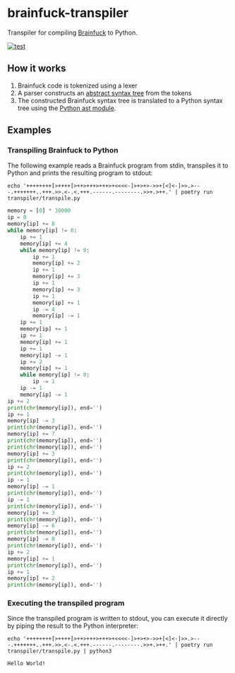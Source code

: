 # brainfuck-transpiler

Transpiler for compiling [Brainfuck](https://en.wikipedia.org/wiki/Brainfuck) to Python.

[![test](https://github.com/coocos/brainfuck-transpiler/actions/workflows/test.yml/badge.svg)](https://github.com/coocos/brainfuck-transpiler/actions/workflows/test.yml)

## How it works

1. Brainfuck code is tokenized using a lexer
2. A parser constructs an [abstract syntax tree](https://en.wikipedia.org/wiki/Abstract_syntax_tree) from the tokens
3. The constructed Brainfuck syntax tree is translated to a Python syntax tree using the [Python ast module](https://docs.python.org/3/library/ast.html).

## Examples

### Transpiling Brainfuck to Python

The following example reads a Brainfuck program from stdin, transpiles it to Python and prints the resulting program to stdout:

```shell
echo '++++++++[>++++[>++>+++>+++>+<<<<-]>+>+>->>+[<]<-]>>.>---.+++++++..+++.>>.<-.<.+++.------.--------.>>+.>++.' | poetry run transpiler/transpile.py
```

```python
memory = [0] * 30000
ip = 0
memory[ip] += 8
while memory[ip] != 0:
    ip += 1
    memory[ip] += 4
    while memory[ip] != 0:
        ip += 1
        memory[ip] += 2
        ip += 1
        memory[ip] += 3
        ip += 1
        memory[ip] += 3
        ip += 1
        memory[ip] += 1
        ip -= 4
        memory[ip] -= 1
    ip += 1
    memory[ip] += 1
    ip += 1
    memory[ip] += 1
    ip += 1
    memory[ip] -= 1
    ip += 2
    memory[ip] += 1
    while memory[ip] != 0:
        ip -= 1
    ip -= 1
    memory[ip] -= 1
ip += 2
print(chr(memory[ip]), end='')
ip += 1
memory[ip] -= 3
print(chr(memory[ip]), end='')
memory[ip] += 7
print(chr(memory[ip]), end='')
print(chr(memory[ip]), end='')
memory[ip] += 3
print(chr(memory[ip]), end='')
ip += 2
print(chr(memory[ip]), end='')
ip -= 1
memory[ip] -= 1
print(chr(memory[ip]), end='')
ip -= 1
print(chr(memory[ip]), end='')
memory[ip] += 3
print(chr(memory[ip]), end='')
memory[ip] -= 6
print(chr(memory[ip]), end='')
memory[ip] -= 8
print(chr(memory[ip]), end='')
ip += 2
memory[ip] += 1
print(chr(memory[ip]), end='')
ip += 1
memory[ip] += 2
print(chr(memory[ip]), end='')

```

### Executing the transpiled program

Since the transpiled program is written to stdout, you can execute it directly by piping the result to the Python interpreter:

```shell
echo '++++++++[>++++[>++>+++>+++>+<<<<-]>+>+>->>+[<]<-]>>.>---.+++++++..+++.>>.<-.<.+++.------.--------.>>+.>++.' | poetry run transpiler/transpile.py | python3

Hello World!
```
